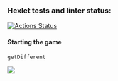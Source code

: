 ### Hexlet tests and linter status:
[![Actions Status](https://github.com/rizhik356/frontend-project-46/workflows/hexlet-check/badge.svg)](https://github.com/rizhik356/frontend-project-46/actions)

#### Starting the game

```bash
getDifferent
```

<a href="https://asciinema.org/a/YOkp2MNexM47KmtFfUpbhliMi" target="_blank"><img src="https://asciinema.org/a/YOkp2MNexM47KmtFfUpbhliMi.svg" /></a>
